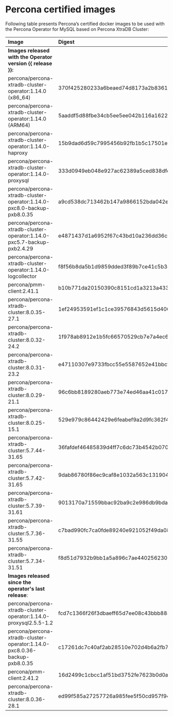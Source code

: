 # Percona certified images

Following table presents Percona’s certified docker images to be used with the
Percona Operator for MySQL based on Percona XtraDB Cluster:

| Image                                                                  | Digest                                                           |
|:-----------------------------------------------------------------------|:-----------------------------------------------------------------|
| **Images released with the Operator version {{ release }}:** | |
| percona/percona-xtradb-cluster-operator:1.14.0 (x86_64)                | 370f425280233a6beaed74d8173a2b836145596d1feb05fe1c8831d382a101db |
| percona/percona-xtradb-cluster-operator:1.14.0 (ARM64)                 | 5aaddf5d88fbe34cb5ee5ee042b116a162273a4863c856f66909231fe6f8d502 |
| percona/percona-xtradb-cluster-operator:1.14.0-haproxy                 | 15b9dad6d59c7995456b92fb1b5c17501ecbc8bafb758ff6e7417d409f06bbbd |
| percona/percona-xtradb-cluster-operator:1.14.0-proxysql                | 333d0949eb048e927ac62389a5ced838dfdffe89605b30e543c10c59feb6dca2 |
| percona/percona-xtradb-cluster-operator:1.14.0-pxc8.0-backup-pxb8.0.35 | a9cd538dc713462b147a9866152bda042e326b125a9f6bd5684b9b46e75a8b01 |
| percona/percona-xtradb-cluster-operator:1.14.0-pxc5.7-backup-pxb2.4.29 | e4871437d1a6952f67c43bd10a236dd36c72519220971a8ce644e9320a2a642e |
| percona/percona-xtradb-cluster-operator:1.14.0-logcollector            | f8f56b8da5b1d9859dded3f89b7ce41c5b3ceba6d78f7d4152bd0b14bafc60f4 |
| percona/pmm-client:2.41.1                                              | b10b771da20150390c8151cd1a3213a43348ec699064c953b2ad10783f8d7b1c |
| percona/percona-xtradb-cluster:8.0.35-27.1                             | 1ef24953591ef1c1ce39576843d5615d4060fd09458c7a39ebc3e2eda7ef486b |
| percona/percona-xtradb-cluster:8.0.32-24.2                             | 1f978ab8912e1b5fc66570529cb7e7a4ec6a38adbfce1ece78159b0fcfa7d47a |
| percona/percona-xtradb-cluster:8.0.31-23.2                             | e47110307e9733fbcc55e5587652e41bbcf794063b021533d5e705062da97927 |
| percona/percona-xtradb-cluster:8.0.29-21.1                             | 96c6bb8189280aeb773e74ed46aa41c01781b62947ed70c89efeb9f41c367ee7 |
| percona/percona-xtradb-cluster:8.0.25-15.1                             | 529e979c86442429e6feabef9a2d9fc362f4626146f208fbfac704e145a492dd |
| percona/percona-xtradb-cluster:5.7.44-31.65                            | 36fafdef46485839d4ff7c6dc73b4542b07031644c0152e911acb9734ff2be85 |
| percona/percona-xtradb-cluster:5.7.42-31.65                            | 9dab86780f86ec9caf8e1032a563c131904b75a37edeaec159a93f7d0c16c603 |
| percona/percona-xtradb-cluster:5.7.39-31.61                            | 9013170a71559bbac92ba9c2e986db9bda3a8a9e39ee1ee350e0ee94488bb6d7 |
| percona/percona-xtradb-cluster:5.7.36-31.55                            | c7bad990fc7ca0fde89240e921052f49da08b67c7c6dc54239593d61710be504 |
| percona/percona-xtradb-cluster:5.7.34-31.51                            | f8d51d7932b9bb1a5a896c7ae440256230eb69b55798ff37397aabfd58b80ccb |
| **Images released since the operator's last release**: | |
| percona/percona-xtradb-cluster-operator:1.14.0-proxysql2.5.5-1.2       | fcd7c1366f26f3dbaeff65d7ee08c43bbb88838cec9a0085447c1b56c717870d |
| percona/percona-xtradb-cluster-operator:1.14.0-pxc8.0.36-backup-pxb8.0.35 | c17261dc7c40af2ab28510e702d4b6a2fb76b30001991fad3ddfa4271cc18157 |
| percona/pmm-client:2.41.2                                              | 16d2499c1cbcc1af51bd3752fe7623b0d0a319ee128b12d41cadf8080d1ce56b |
| percona/percona-xtradb-cluster:8.0.36-28.1                             | ed99f585a27257726a985fee5f50cd957f94f5b9ae70a5d2f0fa1e68336f3abe |

